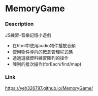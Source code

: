 # MemoryGame

### Description
  JS練習-音樂記憶小遊戲
  
  + 在html中使用audio物件播放音頻
  + 使用物件導向的概念管理程式碼
  + 透過遊戲資料練習陣列的操作
  + 陣列的批次操作(forEach/find/map)

### Link
https://yeh326797.github.io/MemoryGame/